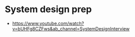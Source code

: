 # System design prep
* https://www.youtube.com/watch?v=bUHFg8CZFws&ab_channel=SystemDesignInterview
